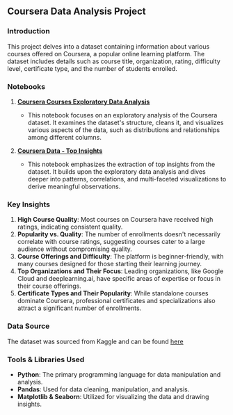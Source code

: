 ## Coursera Data Analysis Project

### Introduction

This project delves into a dataset containing information about various courses offered on Coursera, a popular online learning platform. The dataset includes details such as course title, organization, rating, difficulty level, certificate type, and the number of students enrolled.

### Notebooks

1. **[Coursera Courses Exploratory Data Analysis](https://github.com/EllePancake/coursera_eda/blob/main/Coursera%20Courses%20Exploratory%20Data%20Analysis.ipynb)**
    - This notebook focuses on an exploratory analysis of the Coursera dataset. It examines the dataset's structure, cleans it, and visualizes various aspects of the data, such as distributions and relationships among different columns.
    
2. **[Coursera Data - Top Insights](https://github.com/EllePancake/coursera_eda/blob/main/Coursera%20Data%20-%20Top%20Insights.ipynb)**
    - This notebook emphasizes the extraction of top insights from the dataset. It builds upon the exploratory data analysis and dives deeper into patterns, correlations, and multi-faceted visualizations to derive meaningful observations.

### Key Insights

1. **High Course Quality**: Most courses on Coursera have received high ratings, indicating consistent quality.
2. **Popularity vs. Quality**: The number of enrollments doesn't necessarily correlate with course ratings, suggesting courses cater to a large audience without compromising quality.
3. **Course Offerings and Difficulty**: The platform is beginner-friendly, with many courses designed for those starting their learning journey.
4. **Top Organizations and Their Focus**: Leading organizations, like Google Cloud and deeplearning.ai, have specific areas of expertise or focus in their course offerings.
5. **Certificate Types and Their Popularity**: While standalone courses dominate Coursera, professional certificates and specializations also attract a significant number of enrollments.

### Data Source

The dataset was sourced from Kaggle and can be found [here](https://www.kaggle.com/datasets/siddharthm1698/coursera-course-dataset?resource=download)

### Tools & Libraries Used

- **Python**: The primary programming language for data manipulation and analysis.
- **Pandas**: Used for data cleaning, manipulation, and analysis.
- **Matplotlib & Seaborn**: Utilized for visualizing the data and drawing insights.
